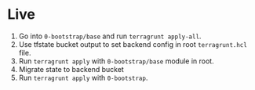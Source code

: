# Live

1. Go into `0-bootstrap/base` and run `terragrunt apply-all`.
2. Use tfstate bucket output to set backend config in root `terragrunt.hcl` file.
3. Run `terragrunt apply` with `0-bootstrap/base` module in root.
4. Migrate state to backend bucket
5. Run `terragrunt apply` with `0-bootstrap`.